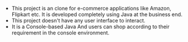 * This project is an clone for e-commerce applications like Amazon, Flipkart etc. It is developed completely using Java at the business end. 
* This project doesn't have any user interface to interact. 
* It is a Console-based Java And users can shop according to their requirement in the console environment.
